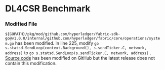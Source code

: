 # DL4CSR Benchmark

### Modified File

`${GOPATH}/pkg/mod/github.com/hyperledger/fabric-sdk-go@v1.0.0/internal/github.com/hyperledger/fabric/core/operations/system.go`
has been modified. In line 225, modify `go s.statsd.SendLoop(context.Background(), s.sendTicker.C, network, address)`
to `go s.statsd.SendLoop(s.sendTicker.C, network, address)`
. [Source code](https://github.com/hyperledger/fabric-sdk-go/commit/14047c6d88f0e995f09d55817bfbf735e245547a)
has been modified on GitHub but the latest release does not contain this modification.
